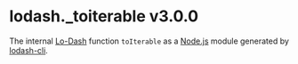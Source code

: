 # lodash._toiterable v3.0.0

The internal [Lo-Dash](https://lodash.com/) function `toIterable` as a [Node.js](http://nodejs.org/) module generated by [lodash-cli](https://www.npmjs.com/package/lodash-cli).
